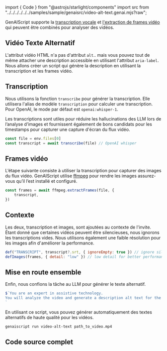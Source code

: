 import { Code } from "@astrojs/starlight/components"
import src from "../../../../../../samples/sample/genaisrc/video-alt-text.genai.mjs?raw";

GenAIScript supporte la [transcription vocale](../../reference/scripts/transcription/)
et [l'extraction de frames vidéo](../../reference/scripts/videos/) qui peuvent être combinés pour analyser des vidéos.

## Vidéo Texte Alternatif

L'attribut vidéo HTML n'a pas d'attribut `alt`.. mais vous pouvez tout de même attacher une description accessible en utilisant l'attribut `aria-label`.
Nous allons créer un script qui génère la description en utilisant la transcription et les frames vidéo.

## Transcription

Nous utilisons la fonction `transcribe` pour générer la transcription. Elle utilisera l'alias de modèle `transcription` pour calculer une transcription.
Pour OpenAI, le mode par défaut est `openai:whisper-1`.

Les transcriptions sont utiles pour réduire les hallucinations des LLM lors de l’analyse d’images et fournissent également
de bons candidats pour les timestamps pour capturer une capture d'écran du flux vidéo.

```js
const file = env.files[0]
const transcript = await transcribe(file) // OpenAI whisper
```

## Frames vidéo

L’étape suivante consiste à utiliser la transcription pour capturer des images du flux vidéo. GenAIScript utilise [ffmpeg](https://ffmpeg.org/) pour rendre les images
assurez-vous qu’il l’est installé et configuré.

```js
const frames = await ffmpeg.extractFrames(file, {
    transcript,
})
```

## Contexte

Les deux, transcription et images, sont ajoutées au contexte de l'invite. Étant donné que certaines vidéos peuvent être silencieuses, nous ignorons les transcriptions vides.
Nous utilisons également une faible résolution pour les images afin d'améliorer la performance.

```js
def("TRANSCRIPT", transcript?.srt, { ignoreEmpty: true }) // ignore silent videos
defImages(frames, { detail: "low" }) // low detail for better performance
```

## Mise en route ensemble

Enfin, nous confions la tâche au LLM pour générer le texte alternatif.

```js
$`You are an expert in assistive technology.
You will analyze the video and generate a description alt text for the video.
`
```

En utilisant ce script, vous pouvez générer automatiquement des textes alternatifs de haute qualité pour les vidéos.

```sh
genaiscript run video-alt-text path_to_video.mp4
```

## Code source complet

<Code code={src} wrap={true} lang="js" title="video-alt-text.genai.mjs" />